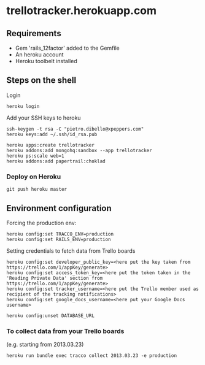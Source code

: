 # trellotracker.herokuapp.com
## Requirements
* Gem 'rails_12factor' added to the Gemfile
* An heroku account
* Heroku toolbelt installed

## Steps on the shell

Login
```shell
heroku login
```

Add your SSH keys to heroku
```shell
ssh-keygen -t rsa -C "pietro.dibello@xpeppers.com"
heroku keys:add ~/.ssh/id_rsa.pub
```

```shell
heroku apps:create trellotracker
heroku addons:add mongohq:sandbox --app trellotracker
heroku ps:scale web=1
heroku addons:add papertrail:choklad
```

### Deploy on Heroku
```shell
git push heroku master
```

## Environment configuration
Forcing the production env:
```shell
heroku config:set TRACCO_ENV=production
heroku config:set RAILS_ENV=production
```

Setting credentials to fetch data from Trello boards
```shell
heroku config:set developer_public_key=<here put the key taken from https://trello.com/1/appKey/generate>
heroku config:set access_token_key=<here put the token taken in the 'Reading Private Data' section from https://trello.com/1/appKey/generate>
heroku config:set tracker_username=<here put the Trello member used as recipient of the tracking notifications>
heroku config:set google_docs_username=<here put your Google Docs username>

heroku config:unset DATABASE_URL
```

### To collect data from your Trello boards
(e.g. starting from 2013.03.23)
```
heroku run bundle exec tracco collect 2013.03.23 -e production
```
